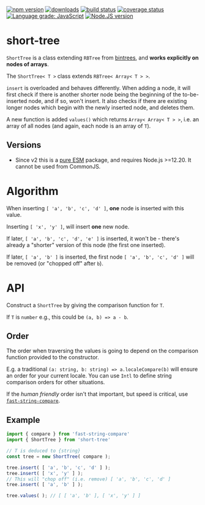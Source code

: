 [![npm version][npm-image]][npm-url]
[![downloads][downloads-image]][npm-url]
[![build status][build-image]][build-url]
[![coverage status][coverage-image]][coverage-url]
[![Language grade: JavaScript][lgtm-image]][lgtm-url]
[![Node.JS version][node-version]][node-url]


# short-tree

`ShortTree` is a class extending `RBTree` from [bintrees][bintrees-npm-url], and **works explicitly on nodes of arrays**.

The `ShortTree< T >` class extends `RBTree< Array< T > >`.

`insert` is overloaded and behaves differently. When adding a node, it will first check if there is another shorter node being the beginning of the to-be-inserted node, and if so, won't insert. It also checks if there are existing longer nodes which begin with the newly inserted node, and deletes them.

A new function is added `values()` which returns `Array< Array< T > >`, i.e. an array of all nodes (and again, each node is an array of `T`).


## Versions

 * Since v2 this is a [pure ESM][pure-esm] package, and requires Node.js >=12.20. It cannot be used from CommonJS.


# Algorithm


When inserting `[ 'a', 'b', 'c', 'd' ]`, **one** node is inserted with this value.

Inserting  `[ 'x', 'y' ]`, will insert **one** new node.

If later, `[ 'a', 'b', 'c', 'd', 'e' ]` is inserted, it won't be - there's already a "shorter" version of this node (the first one inserted).

If later, `[ 'a', 'b' ]` is inserted, the first node `[ 'a', 'b', 'c', 'd' ]` will be removed (or "chopped off" after `b`).


# API

Construct a `ShortTree` by giving the comparison function for `T`.

If `T` is `number` e.g., this could be `(a, b) => a - b`.


## Order

The order when traversing the values is going to depend on the comparison function provided to the constructor.

E.g. a traditional `(a: string, b: string) => a.localeCompare(b)` will ensure an order for your current locale. You can use `Intl` to define string comparison orders for other situations.

If the *human friendly* order isn't that important, but speed is critical, use [`fast-string-compare`][fast-string-compare-npm-url].


## Example

```ts
import { compare } from 'fast-string-compare'
import { ShortTree } from 'short-tree'

// T is deduced to {string}
const tree = new ShortTree( compare );

tree.insert( [ 'a', 'b', 'c', 'd' ] );
tree.insert( [ 'x', 'y' ] );
// This will "chop off" (i.e. remove) [ 'a', 'b', 'c', 'd' ]
tree.insert( [ 'a', 'b' ] );

tree.values( ); // [ [ 'a', 'b' ], [ 'x', 'y' ] ]
```


[npm-image]: https://img.shields.io/npm/v/short-tree.svg
[npm-url]: https://npmjs.org/package/short-tree
[downloads-image]: https://img.shields.io/npm/dm/short-tree.svg
[build-image]: https://img.shields.io/github/workflow/status/grantila/short-tree/Master.svg
[build-url]: https://github.com/grantila/short-tree/actions?query=workflow%3AMaster
[coverage-image]: https://coveralls.io/repos/github/grantila/short-tree/badge.svg?branch=master
[coverage-url]: https://coveralls.io/github/grantila/short-tree?branch=master
[lgtm-image]: https://img.shields.io/lgtm/grade/javascript/g/grantila/short-tree.svg?logo=lgtm&logoWidth=18
[lgtm-url]: https://lgtm.com/projects/g/grantila/short-tree/context:javascript
[node-version]: https://img.shields.io/node/v/short-tree
[node-url]: https://nodejs.org/en/

[bintrees-npm-url]: https://npmjs.org/package/bintrees
[fast-string-compare-npm-url]: https://npmjs.org/package/fast-string-compare
[pure-esm]: https://gist.github.com/sindresorhus/a39789f98801d908bbc7ff3ecc99d99c
